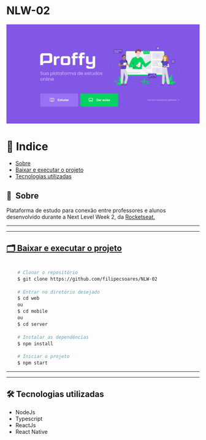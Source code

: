 # NLW-02

<img src="images/home.png">

# :dart: Indice

- [Sobre](#-sobre)
- [Baixar e executar o projeto](#-baixar-e-executar-o-projeto)
- [Tecnologias utilizadas](-tecnologias-utilizadas)

## 🔖&nbsp; Sobre

Plataforma de estudo para conexão entre professores e alunos desenvolvido durante a Next Level Week 2, da <a target="_blank" href="https://rocketseat.com.br">Rocketseat.

---

---

## 🗂 Baixar e executar o projeto

```bash

    # Clonar o repositório
    $ git clone https://github.com/filipecsoares/NLW-02

    # Entrar no diretório desejado
    $ cd web
    ou
    $ cd mobile
    ou
    $ cd server

    # Instalar as dependências
    $ npm install

    # Iniciar o projeto
    $ npm start
```

---

---

## :hammer_and_wrench: Tecnologias utilizadas

- NodeJs
- Typescript
- ReactJs
- React Native
